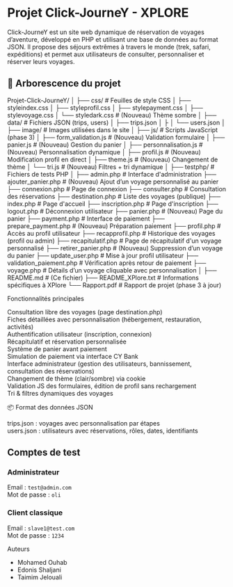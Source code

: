 # Projet Click-JourneY - XPLORE

Click-JourneY est un site web dynamique de réservation de voyages d’aventure, développé en PHP et utilisant une base de données au format JSON. Il propose des séjours extrêmes à travers le monde (trek, safari, expéditions) et permet aux utilisateurs de consulter, personnaliser et réserver leurs voyages.

## 📁 Arborescence du projet

Projet-Click-JourneY/
│
├── css/                    # Feuilles de style CSS
│   ├── styleindex.css
│   ├── styleprofil.css
│   ├── stylepayment.css
│   ├── stylevoyage.css
│   └── styledark.css       # (Nouveau) Thème sombre
│
├── data/                   # Fichiers JSON (trips, users)
│   ├── trips.json
│   ├
│   └── users.json
│
├── image/                  # Images utilisées dans le site
│
├── js/                     # Scripts JavaScript (phase 3)
│   ├── form_validation.js      # (Nouveau) Validation formulaire
│   ├── panier.js               # (Nouveau) Gestion du panier
│   ├── personnalisation.js     # (Nouveau) Personnalisation dynamique
│   ├── profil.js               # (Nouveau) Modification profil en direct
│   ├── theme.js                # (Nouveau) Changement de thème
│   └── tri.js                  # (Nouveau) Filtres + tri dynamique
│
├── testphp/                # Fichiers de tests PHP
│
├── admin.php               # Interface d'administration
├── ajouter_panier.php      # (Nouveau) Ajout d’un voyage personnalisé au panier
├── connexion.php           # Page de connexion
├── consulter.php           # Consultation des réservations
├── destination.php         # Liste des voyages (publique)
├── index.php               # Page d'accueil
├── inscription.php         # Page d'inscription
├── logout.php              # Déconnexion utilisateur
├── panier.php              # (Nouveau) Page du panier
├── payment.php             # Interface de paiement
├── prepare_payment.php     # (Nouveau) Préparation paiement
├── profil.php              # Accès au profil utilisateur
├── recapprofil.php         # Historique des voyages (profil ou admin)
├── recapitulatif.php       # Page de récapitulatif d'un voyage personnalisé
├── retirer_panier.php      # (Nouveau) Suppression d’un voyage du panier
├── update_user.php         # Mise à jour profil utilisateur
├── validation_paiement.php # Vérification après retour de paiement
├── voyage.php              # Détails d’un voyage cliquable avec personnalisation
│
├── README.md               # (Ce fichier)
├── README_XPlore.txt       # Informations spécifiques à XPlore
└── Rapport.pdf             # Rapport de projet (phase 3 à jour)

Fonctionnalités principales

 Consultation libre des voyages (page destination.php)  
 Fiches détaillées avec personnalisation (hébergement, restauration, activités)  
 Authentification utilisateur (inscription, connexion)  
 Récapitulatif et réservation personnalisée  
 Système de panier avant paiement  
 Simulation de paiement via interface CY Bank  
 Interface administrateur (gestion des utilisateurs, bannissement, consultation des réservations)  
 Changement de thème (clair/sombre) via cookie  
 Validation JS des formulaires, édition de profil sans rechargement  
 Tri & filtres dynamiques des voyages  

 📦 Format des données JSON

 trips.json : voyages avec personnalisation par étapes  
 users.json : utilisateurs avec réservations, rôles, dates, identifiants  

##  Comptes de test

###  Administrateur  
Email : `test@admin.com`  
Mot de passe : `oli`

###  Client classique  
Email : `slave1@test.com`  
Mot de passe : `1234`


Auteurs

- Mohamed Ouhab  
- Edonis Shaljani  
- Taimim Jelouali

